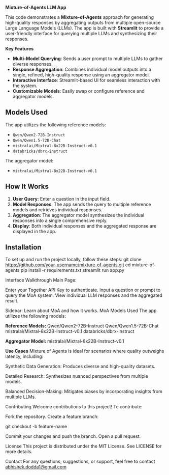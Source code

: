**Mixture-of-Agents LLM App**

This code demonstrates a **Mixture-of-Agents** approach for generating high-quality responses by aggregating outputs from multiple open-source Large Language Models (LLMs). 
The app is built with **Streamlit** to provide a user-friendly interface for querying multiple LLMs and synthesizing their responses.

**Key Features**

- **Multi-Model Querying**: Sends a user prompt to multiple LLMs to gather diverse responses.
- **Response Aggregation**: Combines individual model outputs into a single, refined, high-quality response using an aggregator model.
- **Interactive Interface**: Streamlit-based UI for seamless interaction with the system.
- **Customizable Models**: Easily swap or configure reference and aggregator models.

## Models Used

The app utilizes the following reference models:
- `Qwen/Qwen2-72B-Instruct`
- `Qwen/Qwen1.5-72B-Chat`
- `mistralai/Mixtral-8x22B-Instruct-v0.1`
- `databricks/dbrx-instruct`

The aggregator model:
- `mistralai/Mixtral-8x22B-Instruct-v0.1`

## How It Works

1. **User Query**: Enter a question in the input field.
2. **Model Responses**: The app sends the query to multiple reference models and retrieves individual responses.
3. **Aggregation**: The aggregator model synthesizes the individual responses into a single comprehensive reply.
4. **Display**: Both individual responses and the aggregated response are displayed in the app.

## Installation

To set up and run the project locally, follow these steps:
git clone https://github.com/your-username/mixture-of-agents.git
cd mixture-of-agents
pip install -r requirements.txt
streamlit run app.py

Interface Walkthrough
Main Page:

Enter your Together API Key to authenticate. Input a question or prompt to query the MoA system. View individual LLM responses and the aggregated result.

Sidebar:
Learn about MoA and how it works.
MoA Models Used
The app utilizes the following models:

**Reference Models:**
Qwen/Qwen2-72B-Instruct
Qwen/Qwen1.5-72B-Chat
mistralai/Mixtral-8x22B-Instruct-v0.1
databricks/dbrx-instruct

**Aggregator Model:**
mistralai/Mixtral-8x22B-Instruct-v0.1

**Use Cases**
Mixture of Agents is ideal for scenarios where quality outweighs latency, including:

Synthetic Data Generation: Produces diverse and high-quality datasets.

Detailed Research: Synthesizes nuanced perspectives from multiple models.

Balanced Decision-Making: Mitigates biases by incorporating insights from multiple LLMs.

Contributing
Welcome contributions to this project! To contribute:

Fork the repository.
Create a feature branch:

git checkout -b feature-name

Commit your changes and push the branch.
Open a pull request.

License
This project is distributed under the MIT License. See LICENSE for more details.

Contact
For any questions, suggestions, or support, feel free to contact abhishek.dodda1@gmail.com
